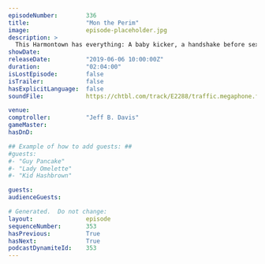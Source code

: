 ```yaml
---
episodeNumber:        336
title:                "Mon the Perim"
image:                episode-placeholder.jpg
description: >
  This Harmontown has everything: A baby kicker, a handshake before sex, Squeezy Steve Levy, and one hundred pounds of beef jerky. Featuring Dan Harmon, Jeff Bryan Davis, Spencer Crittenden and Steve Levy.
showDate:             
releaseDate:          "2019-06-06 10:00:00Z"
duration:             "02:04:00"
isLostEpisode:        false
isTrailer:            false
hasExplicitLanguage:  false
soundFile:            https://chtbl.com/track/E2288/traffic.megaphone.fm/STA7247245993.mp3?updated=1596677055

venue:                
comptroller:          "Jeff B. Davis"
gameMaster:           
hasDnD:               

## Example of how to add guests: ##
#guests:
#- "Guy Pancake"
#- "Lady Omelette"
#- "Kid Hashbrown"

guests:
audienceGuests:

# Generated.  Do not change:
layout:               episode
sequenceNumber:       353
hasPrevious:          True
hasNext:              True
podcastDynamiteId:    353
---
```


<!-- The episode description will be rendered here -->
<!-- Add your content below here -->

